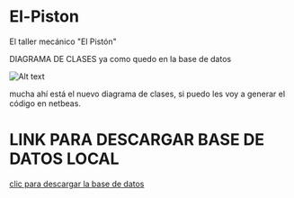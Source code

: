 # El-Piston
El taller mecánico "El Pistón"

DIAGRAMA DE CLASES ya como quedo en la base de datos

![Alt text](http://maplicaciones.azurewebsites.net/wp-content/uploads/2015/10/alfin.png "Diagrama de clases")

mucha ahí está el nuevo diagrama de clases, si puedo les voy a generar el código en netbeas. 


# LINK PARA DESCARGAR BASE DE DATOS LOCAL

[clic para descargar la base de datos](https://www.dropbox.com/s/otsyzq3vzt7pi7m/tallerelpiston.sql?dl=1)


